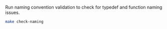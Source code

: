 Run naming convention validation to check for typedef and function naming issues.
```bash
make check-naming
```